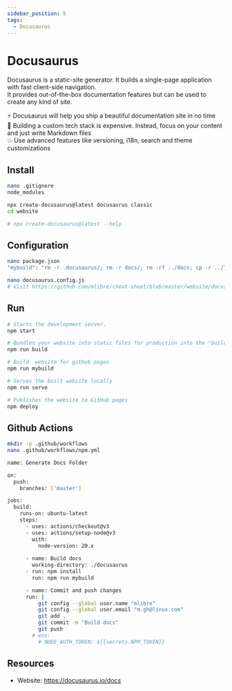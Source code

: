 ```yaml
---
sidebar_position: 5
tags:
  - Docusaurus
---
```


# Docusaurus

Docusaurus is a static-site generator. It builds a single-page application with fast client-side navigation.  
It provides out-of-the-box documentation features but can be used to create any kind of site.

⚡️ Docusaurus will help you ship a beautiful documentation site in no time  
💸 Building a custom tech stack is expensive. Instead, focus on your content and just write Markdown files  
💥 Use advanced features like versioning, i18n, search and theme customizations

## Install

```bash
nano .gitignore
node_modules

npx create-docusaurus@latest docusaurus classic
cd website

# npx create-docusaurus@latest --help
```

## Configuration

```bash
nano package.json
"mybuild": "rm -r .docusaurus/; rm -r docs/; rm -rf ../docs; cp -r ../Tutorials docs/; docusaurus build; cp -r build ../docs"

nano docusaurus.config.js
# Visit https://github.com/mlibre/cheat-sheet/blob/master/website/docusaurus.config.js
```

## Run

```bash
# Starts the development server.
npm start

# Bundles your website into static files for production into the "build" folder
npm run build

# Build  website for github pages
npm run mybuild

# Serves the built website locally
npm run serve

# Publishes the website to GitHub pages
npm deploy
```

## Github Actions

```bash
mkdir -p .github/workflows
nano .github/workflows/npm.yml

name: Generate Docs Folder

on:
  push:
    branches: ['master']

jobs:
  build:
    runs-on: ubuntu-latest
    steps:
      - uses: actions/checkout@v3
      - uses: actions/setup-node@v3
        with:
          node-version: 20.x
      
      - name: Build docs
        working-directory: ./docusaurus
      - run: npm install
        run: npm run mybuild

      - name: Commit and push changes
      run: |
          git config --global user.name "mlibre"
          git config --global user.email "m.gh@linux.com"
          git add .
          git commit -m "Build docs"
          git push
        # env:
          # NODE_AUTH_TOKEN: ${{secrets.NPM_TOKEN}}

```

## Resources

- Website: <https://docusaurus.io/docs>
